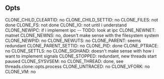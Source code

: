 ## Opts

CLONE_CHILD_CLEARTID: no
CLONE_CHILD_SETTID: no
CLONE_FILES: not done
CLONE_FS: not done
CLONE_IO: not until i understand
CLONE_NEWIPC: if i implement ipc -- TODO: look at ipc
CLONE_NEWNET: matnet
CLONE_NEWNS: no, doesn't make sense with the filesystem system
CLONE_NEWPID: no
CLONE_NEWUTS: no
CLONE_PARENT: seems redundant
CLONE_PARENT_SETTID: no
CLONE_PID: done
CLONE_PTRACE: no
CLONE_SETTLS: no
CLONE_SIGHAND: doesn't make sense with how i want to implement signals
CLONE_STOPPED: redundant, new threads start paused
CLONE_SYSVSEM: no
CLONE_THREAD: done, see threads.clone::opts.process
CLONE_UNTRACED: no
CLONE_VFORK: no
CLONE_VM: no